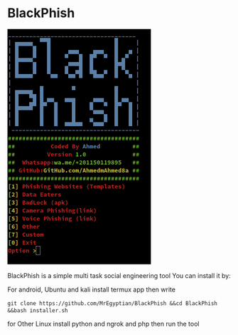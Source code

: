 # BlackPhish
![Screenshot](blackphish.png "Screenshot")

BlackPhish is a simple multi task social engineering tool 
You can install it by:

For android, Ubuntu and kali install termux app then 
write 
```
git clone https://github.com/MrEgyptian/BlackPhish &&cd BlackPhish &&bash installer.sh

```
for Other Linux 
install python and ngrok and php then run the tool
